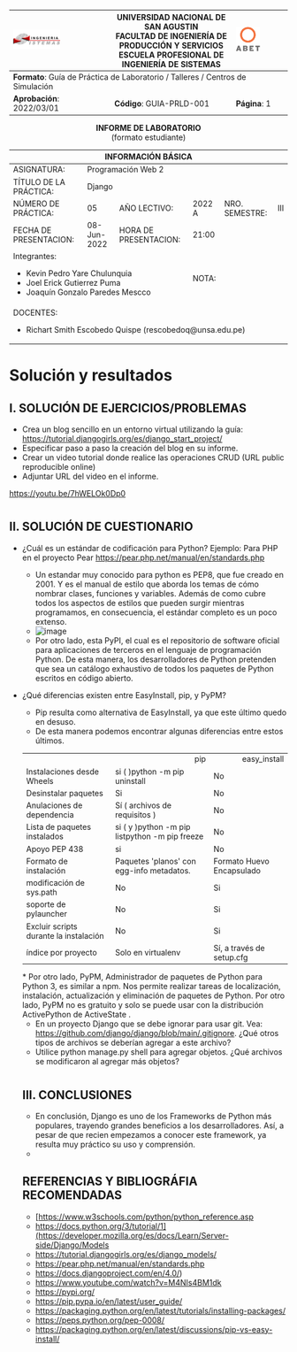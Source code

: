 <div align="center">
<table>
    <theader>
        <tr>
            <td><img src="https://github.com/rescobedoq/pw2/blob/main/epis.png?raw=true" alt="EPIS" style="width:50%; height:auto"/></td>
            <th>
                <span style="font-weight:bold;">UNIVERSIDAD NACIONAL DE SAN AGUSTIN</span><br />
                <span style="font-weight:bold;">FACULTAD DE INGENIERÍA DE PRODUCCIÓN Y SERVICIOS</span><br />
                <span style="font-weight:bold;">ESCUELA PROFESIONAL DE INGENIERÍA DE SISTEMAS</span>
            </th>
            <td><img src="https://github.com/rescobedoq/pw2/blob/main/abet.png?raw=true" alt="ABET" style="width:50%; height:auto"/></td>
        </tr>
    </theader>
    <tbody>
        <tr><td colspan="3"><span style="font-weight:bold;">Formato</span>: Guía de Práctica de Laboratorio / Talleres / Centros de Simulación</td></tr>
        <tr><td><span style="font-weight:bold;">Aprobación</span>:  2022/03/01</td><td><span style="font-weight:bold;">Código</span>: GUIA-PRLD-001</td><td><span style="font-weight:bold;">Página</span>: 1</td></tr>
    </tbody>
</table>
</div>

<div align="center">
<span style="font-weight:bold;">INFORME DE LABORATORIO</span><br />
<span>(formato estudiante)</span>
</div>


<table>
<theader>
<tr><th colspan="6">INFORMACIÓN BÁSICA</th></tr>
</theader>
<tbody>
<tr><td>ASIGNATURA:</td><td colspan="5">Programación Web 2</td></tr>
<tr><td>TÍTULO DE LA PRÁCTICA:</td><td colspan="5">Django</td></tr>
<tr>
<td>NÚMERO DE PRÁCTICA:</td><td>05</td><td>AÑO LECTIVO:</td><td>2022 A</td><td>NRO. SEMESTRE:</td><td>III</td>
</tr>
<tr>
<td>FECHA DE PRESENTACION:</td><td>08-Jun-2022</td><td>HORA DE PRESENTACION:</td><td colspan="3">21:00</td>
</tr>
<tr><td colspan="3">Integrantes:
<ul>
<li>Kevin Pedro Yare Chulunquia</li>
<li>Joel Erick Gutierrez Puma</li>
<li>Joaquín Gonzalo Paredes Mescco</li>
</ul>
</td>
<td>NOTA:</td><td colspan="2"></td>
</tr>
<tr><td colspan="6">DOCENTES:
<ul>
<li>Richart Smith Escobedo Quispe (rescobedoq@unsa.edu.pe)</li>
</ul>
</td>
</<tr>
</tdbody>
</table>


# Solución y resultados

## I.		SOLUCIÓN DE EJERCICIOS/PROBLEMAS

-  Crea un blog sencillo en un entorno virtual utilizando la guía: https://tutorial.djangogirls.org/es/django_start_project/
-  Especificar paso a paso la creación del blog en su informe.
-  Crear un video tutorial donde realice las operaciones CRUD (URL public reproducible online)
-  Adjuntar URL del video en el informe.

  https://youtu.be/7hWELOk0Dp0

#
    
## II.	SOLUCIÓN DE CUESTIONARIO

- ¿Cuál es un estándar de codificación para Python? Ejemplo: Para PHP en el proyecto Pear https://pear.php.net/manual/en/standards.php
    * Un estandar muy conocido para python es PEP8, que fue creado en 2001. Y es el manual de estilo que aborda los temas de cómo nombrar clases, funciones y variables. Además de como cubre todos los aspectos de estilos que pueden surgir mientras programamos, en consecuencia, el estándar completo es un poco extenso.
    * ![image](https://user-images.githubusercontent.com/64146055/173198788-16b69c0b-d7df-4b8f-b98d-0b5e3b228aa8.png)
    * Por otro lado, esta PyPI, el cual es el repositorio de software oficial para aplicaciones de terceros en el lenguaje de programación Python. De esta manera, los desarrolladores de Python pretenden que sea un catálogo exhaustivo de todos los paquetes de Python escritos en código abierto.
 
- ¿Qué diferencias existen entre EasyInstall, pip, y PyPM?
    * Pip resulta como alternativa de EasyInstall, ya que este último quedo en desuso.
    * De esta manera podemos encontrar algunas diferencias entre estos últimos.
    <table style="width:100%">
  <tr>
    <td style="text-align:right"></td>
    <td style="text-align:right">pip</td>
    <td style="text-align:right">easy_install</td>
  </tr>
  <tr>
    <td>Instalaciones desde Wheels</td>
    <td>si ( )python -m pip uninstall</td>
    <td>No</td>
  </tr>
   <tr>
    <td>Desinstalar paquetes</td>
    <td>Si</td>
    <td>No</td>
  </tr>
   <tr>
    <td>Anulaciones de dependencia</td>
    <td>Sí ( archivos de requisitos )</td>
    <td>No</td>
  </tr>
    </tr>
   <tr>
    <td>Lista de paquetes instalados</td>
    <td>si ( y )python -m pip listpython -m pip freeze</td>
    <td>No</td>
  </tr>
   <tr>
    <td>Apoyo PEP 438</td>
    <td>si</td>
    <td>No</td>
  </tr>
  <tr>
    <td>Formato de instalación</td>
    <td>Paquetes 'planos' con egg-info metadatos.</td>
    <td>Formato Huevo Encapsulado</td>
  </tr>
  <tr>
    <td>modificación de sys.path</td>
    <td>No</td>
    <td>Si</td>
  </tr>
  <tr>
    <td>soporte de pylauncher</td>
    <td>No</td>
    <td>Si</td>
  </tr>
  <tr>
    <td>Excluir scripts durante la instalación</td>
    <td>No</td>
    <td>Si</td>
  </tr>
  <tr>
    <td>índice por proyecto</td>
    <td>Solo en virtualenv</td>
    <td>Sí, a través de setup.cfg</td>
  </tr>
</table>
    * Por otro lado, PyPM, Administrador de paquetes de Python para Python 3, es similar a npm. Nos permite realizar tareas de localización, instalación, actualización y eliminación de paquetes de Python. Por otro lado, PyPM no es gratuito y solo se puede usar con la distribución ActivePython de ActiveState .
   
- En un proyecto Django que se debe ignorar para usar git. Vea: https://github.com/django/django/blob/main/.gitignore. ¿Qué otros tipos de archivos se deberían agregar a este archivo?
- Utilice python manage.py shell para agregar objetos. ¿Qué archivos se modificaron al agregar más objetos?

#

## III.	CONCLUSIONES

- En conclusión, Django es uno de los Frameworks de Python más populares, trayendo grandes beneficios a los desarrolladores. Así, a pesar de que recien empezamos a conocer este framework, ya resulta muy práctico su uso y comprensión.
- 

## REFERENCIAS Y BIBLIOGRÁFIA RECOMENDADAS
-   [https://www.w3schools.com/python/python_reference.asp
-   https://docs.python.org/3/tutorial/1](https://developer.mozilla.org/es/docs/Learn/Server-side/Django/Models
-   https://tutorial.djangogirls.org/es/django_models/
-   https://pear.php.net/manual/en/standards.php
-   https://docs.djangoproject.com/en/4.0/)
-   https://www.youtube.com/watch?v=M4NIs4BM1dk
-   https://pypi.org/
-   https://pip.pypa.io/en/latest/user_guide/
-   https://packaging.python.org/en/latest/tutorials/installing-packages/
-   https://peps.python.org/pep-0008/
-   https://packaging.python.org/en/latest/discussions/pip-vs-easy-install/
